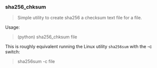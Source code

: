 ### sha256_chksum
> Simple utility to create sha256 a checksum text file for a file.

Usage:

> (python) sha256_chksum file

This is roughly equivalent running the Linux utility `sha256sum` with the -c switch:
> sha256sum -c file

